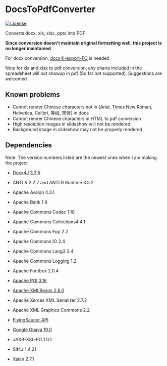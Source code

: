 # DocsToPdfConverter

[![License](https://img.shields.io/badge/license-MIT%20License-blue.svg)](LICENSE)

Converts docx, xls, xlsx, pptx into PDF

**Since conversion doesn't maintain original formatting well, this project is no longer maintained**

For docx conversion, [docx4j-export-FO](https://github.com/plutext/docx4j-export-FO) is needed

Note for xls and xlsx to pdf conversion, any charts included in the spreadsheet will not showup in pdf (So far not supported). Suggestions are welcomed

## Known problems

- Cannot render Chinese characters not in [Arial, Times New Roman, Helvetica, Calibri, 等线, 宋体] in docs
- Cannot render Chinese characters in HTML to pdf conversion
- High resolution images in slideshow will not be rendered
- Background image in slideshow may not be properly rendered

## Dependencies 

Note: The version numbers listed are the newest ones when I am making the project

- [Docx4J 3.3.5](https://www.docx4java.org)

- ANTLR 2.2.7 and ANTLR Runtime 3.5.2

- Apache Avalon 4.3.1

- Apache Batik 1.9

- Apache Commons Codec 1.10

- Apache Commons Collections4 4.1

- Apache Commons Fop 2.2

- Apache Commons IO 2.4

- Apache Commons Lang3 3.4

- Apache Commons Logging 1.2

- Apache Fontbox 2.0.4

- [Apache POI 3.16](https://poi.apache.org)

- [Apache XMLBeans 2.6.0](https://mvnrepository.com/artifact/org.apache.xmlbeans/xmlbeans/2.6.0)

- Apache Xerces XML Serializer 2.7.2

- Apache XML Graphics Commons 2.2

- [FlyingSaucer API](https://code.google.com/archive/p/flying-saucer/)

- [Google Guava 19.0](https://github.com/google/guava)

- JAXB-XSL-FO 1.0.1

- Slf4J 1.4.21

- Xalan 2.7.1

